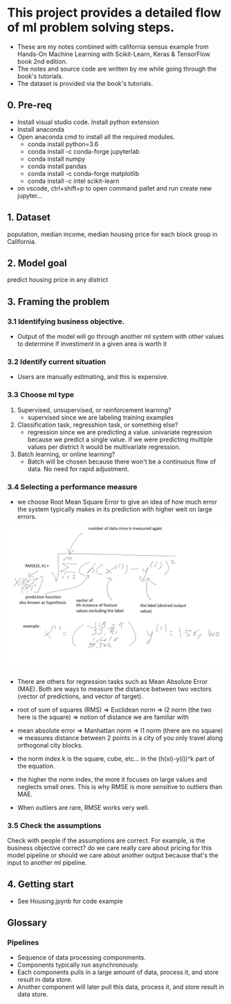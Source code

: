 # This project provides a detailed flow of ml problem solving steps.
* These are my notes combined with california sensus example from Hands-On Machine Learning with Scikit-Learn, Keras & TensorFlow book 2nd edition.
* The notes and source code are written by me while going through the book's tutorials. 
* The dataset is provided via the book's tutorials.

## 0. Pre-req
* Install visual studio code. Install python extension
* Install anaconda
* Open anaconda cmd to install all the required modules.
  * conda install python=3.6
  * conda install -c conda-forge jupyterlab
  * conda install numpy
  * conda install pandas
  * conda install -c conda-forge matplotlib
  * conda install -c intel scikit-learn
* on vscode, ctrl+shift+p to open command pallet and run create new jupyter...

## 1. Dataset
population, median income, median housing price for each block group in California.

## 2. Model goal
predict housing price in any district

## 3. Framing the problem

### 3.1 Identifying business objective.
* Output of the model will go through another ml system with other values to determine if investiment in a given area is worth it

### 3.2 Identify current situation
* Users are manually estimating, and this is expensive.

### 3.3 Choose ml type
1. Supervised, unsupervised, or reinforcement learning? 
    * supervised since we are labeling training examples
2. Classification task, regresshion task, or something else? 
    * regression since we are predicting a value. univariate regression because we predict a single value. if we were predicting multiple values per district it would be multivariate regression.
3. Batch learning, or online learning? 
    * Batch will be chosen because there won't be a continuous flow of data. No need for rapid adjustment.

### 3.4 Selecting a performance measure
* we choose Root Mean Square Error to give an idea of how much error the system typically makes in its prediction with higher weit on large errors.

![image info](./notes-images/rmse.jpg)

* There are others for regression tasks such as Mean Absolute Error (MAE). Both are ways to measure the distance between two vectors (vector of predictions, and vector of target).
* root of sum of squares (RMS) => Euclidean norm => l2 norm (the two here is the square) => notion of distance we are familiar with
* mean absolute error => Manhattan norm => l1 norm (there are no square) => measures distance between 2 points in a city of you only travel along orthogonal city blocks.

* the norm index k is the square, cube, etc... in the (h(xi)-y(i))^k part of the equation.
* the higher the norm index, the more it focuses on large values and neglects small ones. This is why RMSE is more sensitive to outliers than MAE. 
* When outliers are rare, RMSE works very well.

### 3.5 Check the assumptions
Check with people if the assumptions are correct. For example, is the business objective correct? do we care really care about pricing for this model pipeline or should we care about another output because that's the input to another ml pipeline.

## 4. Getting start
* See Housing.jpynb for code example

## Glossary
### Pipelines
* Sequence of data processing componments.
* Components typically run asynchronously.
* Each components pulls in a large amount of data, process it, and store result in data store.
* Another component will later pull this data, process it, and store result in data store.